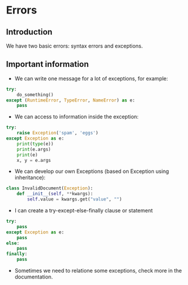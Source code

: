 # Errors

## Introduction

We have two basic errors: syntax errors and exceptions. 

## Important information 

- We can write one message for a lot of exceptions, for example: 
```python
try:
    do_something()
except (RuntimeError, TypeError, NameError) as e:
    pass 
```

- We can access to information inside the exception:
```python
try:
    raise Exception('spam', 'eggs')
except Exception as e:
    print(type(e))
    print(e.args)
    print(e)
    x, y = e.args
```

- We can develop our own Exceptions (based on Exception using inheritance):
```python
class InvalidDocument(Exception):
    def __init__(self, **kwargs):
        self.value = kwargs.get("value", "")
```

- I can create a try-except-else-finally clause or statement
```python
try:
    pass
except Exception as e:
    pass
else:
    pass
finally:
    pass
```

- Sometimes we need to relatione some exceptions, check more in the documentation. 